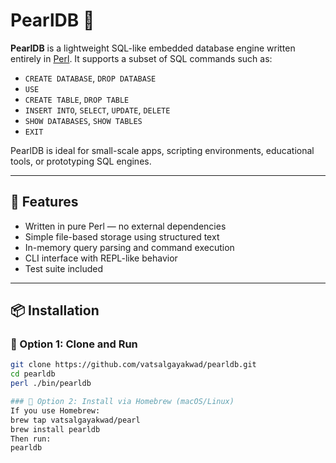 # PearlDB 🐚

**PearlDB** is a lightweight SQL-like embedded database engine written entirely in [Perl](https://www.perl.org/). It supports a subset of SQL commands such as:

- `CREATE DATABASE`, `DROP DATABASE`
- `USE`
- `CREATE TABLE`, `DROP TABLE`
- `INSERT INTO`, `SELECT`, `UPDATE`, `DELETE`
- `SHOW DATABASES`, `SHOW TABLES`
- `EXIT`

PearlDB is ideal for small-scale apps, scripting environments, educational tools, or prototyping SQL engines.

---

## 🚀 Features

- Written in pure Perl — no external dependencies
- Simple file-based storage using structured text
- In-memory query parsing and command execution
- CLI interface with REPL-like behavior
- Test suite included

---

## 📦 Installation

### 🔧 Option 1: Clone and Run
```bash
git clone https://github.com/vatsalgayakwad/pearldb.git
cd pearldb
perl ./bin/pearldb

### 🍺 Option 2: Install via Homebrew (macOS/Linux)
If you use Homebrew:
brew tap vatsalgayakwad/pearl
brew install pearldb
Then run:
pearldb